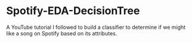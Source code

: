 # Spotify-EDA-DecisionTree
A YouTube tutorial I followed to build a classifier to determine if we might like a song on Spotify based on its attributes. 
